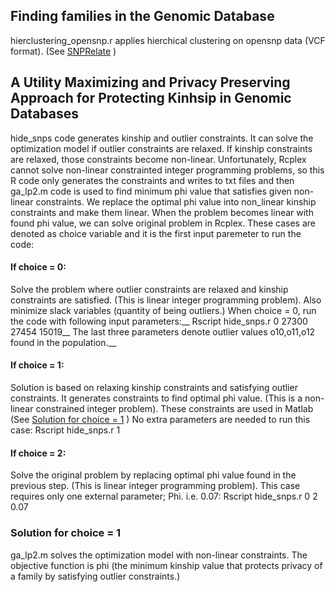 ## Finding families in the Genomic Database
hierclustering_opensnp.r applies hierchical clustering on opensnp data (VCF format). (See [SNPRelate](http://corearray.sourceforge.net/tutorials/SNPRelate/) )
## A Utility Maximizing and Privacy Preserving Approach for Protecting Kinhsip in Genomic Databases
hide_snps code generates kinship and outlier constraints. It can solve the optimization model if outlier constraints are relaxed.  If kinship constraints are relaxed, those constraints become non-linear. Unfortunately, Rcplex cannot solve non-linear constrainted integer programming problems, so this R code only generates the constraints and writes to txt files and then ga_lp2.m code is used to find minimum phi value that satisfies given non-linear constraints. We replace the optimal phi value into non_linear kinship constraints and make them linear. When the problem becomes linear with found phi value, we can solve original problem in Rcplex.
These cases are denoted as choice variable and it is the first input paremeter to run the code:
#### If choice = 0:
Solve the problem where outlier constraints are relaxed and kinship constraints are satisfied. (This is linear integer programming problem). Also minimize slack variables (quantity of being outliers.) 
When choice = 0, run the code with following input parameters:__
Rscript hide_snps.r 0 27300 27454 15019__
The last three parameters denote outlier values o10,o11,o12 found in the population.__
#### If choice = 1:
Solution is based on relaxing kinship constraints and satisfying outlier constraints. It generates constraints to find optimal phi value. (This is a non-linear constrained integer problem). These constraints are used in Matlab (See [Solution for choice = 1](https://github.com/tastanlab/Kinship-Privacy/blob/master/README.md#solution-for-choice--1) )
No extra parameters are needed to run this case:
Rscript hide_snps.r 1
#### If choice = 2:
Solve the original problem by replacing optimal phi value found in the previous step. (This is linear integer programming problem). 
This case requires only one external parameter; Phi. i.e. 0.07:
Rscript hide_snps.r 0 2 0.07
### Solution for choice = 1
ga_lp2.m solves the optimization model with non-linear constraints. The objective function is phi (the minimum kinship value that protects privacy of a family by satisfying outlier constraints.) 
